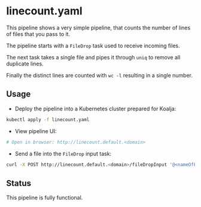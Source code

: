 # linecount.yaml

This pipeline shows a very simple pipeline, that counts the number
of lines of files that you pass to it.

The pipeline starts with a `FileDrop` task used to receive incoming files.

The next task takes a single file and pipes it through `uniq` to remove
all duplicate lines.

Finally the distinct lines are counted with `wc -l` resulting in a single number.

## Usage

- Deploy the pipeline into a Kubernetes cluster prepared for Koalja:

```bash
kubectl apply -f linecount.yaml
```

- View pipeline UI:

```bash
# Open in browser: http://linecount.default.<domain>
```

- Send a file into the `FileDrop` input task:

```bash
curl -X POST http://linecount.default.<domain>/fileDropInput '@<nameOfFileToSend>'
```

## Status

This pipeline is fully functional.